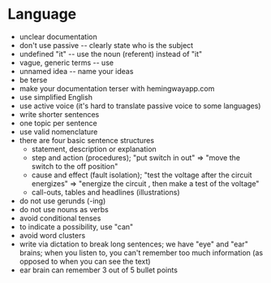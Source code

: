Language
========

- unclear documentation
- don't use passive -- clearly state who is the subject
- undefined "it" -- use the noun (referent) instead of "it"
- vague, generic terms -- use
- unnamed idea -- name your ideas 
- be terse
- make your documentation terser with hemingwayapp.com 
- use simplified English
- use active voice (it's hard to translate passive voice to some languages)
- write shorter sentences
- one topic per sentence
- use valid nomenclature
- there are four basic sentence structures
  - statement, description or explanation
  - step and action (procedures); "put switch in out" => "move the switch to
    the off position"
  - cause and effect (fault isolation); "test the voltage after the circuit
    energizes" => "energize the circuit , then make a test of the voltage"
  - call-outs, tables and headlines (illustrations) 
- do not use gerunds (-ing)
- do not use nouns as verbs
- avoid conditional tenses
- to indicate a possibility, use "can"
- avoid word clusters
- write via dictation to break long sentences; we have "eye" and "ear" brains;
  when you listen to, you can't remember too much information (as opposed to
  when you can see the text)
- ear brain can remember 3 out of 5 bullet points
